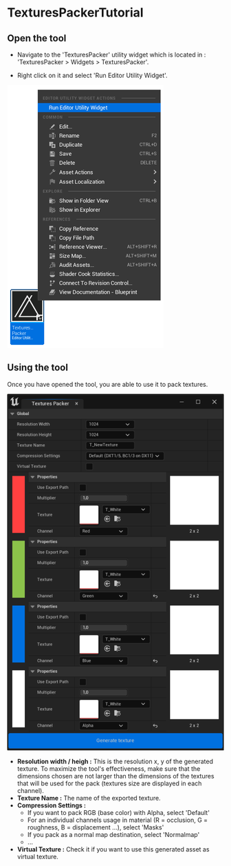 # TexturesPackerTutorial

## Open the tool

- Navigate to the 'TexturesPacker' utility widget which is located in : 'TexturesPacker > Widgets > TexturesPacker'.

- Right click on it and select 'Run Editor Utility Widget'.

![alt text](/src/0.png)

## Using the tool

Once you have opened the tool, you are able to use it to pack textures.

![alt text](/src/1.png)

- **Resolution width / heigh :** This is the resolution x, y of the generated texture. To maximize the tool's effectiveness, make sure that the dimensions chosen are not larger than the dimensions of the textures that will be used for the pack (textures size are displayed in each channel).
- **Texture Name :** The name of the exported texture.
- **Compression Settings :** 
  - If you want to pack RGB (base  color) with Alpha, select 'Default'
  - For an individual channels usage in material (R = occlusion, G = roughness, B = displacement ...), select 'Masks'
  - If you pack as a normal map destination, select 'Normalmap'
  - ...
- **Virtual Texture :** Check it if you want to use this generated asset as virtual texture.
